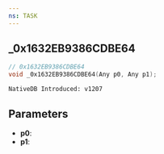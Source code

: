 ```yaml
---
ns: TASK
---
```

## _0x1632EB9386CDBE64

```c
// 0x1632EB9386CDBE64
void _0x1632EB9386CDBE64(Any p0, Any p1);
```

```
NativeDB Introduced: v1207
```

## Parameters
* **p0**:
* **p1**:
